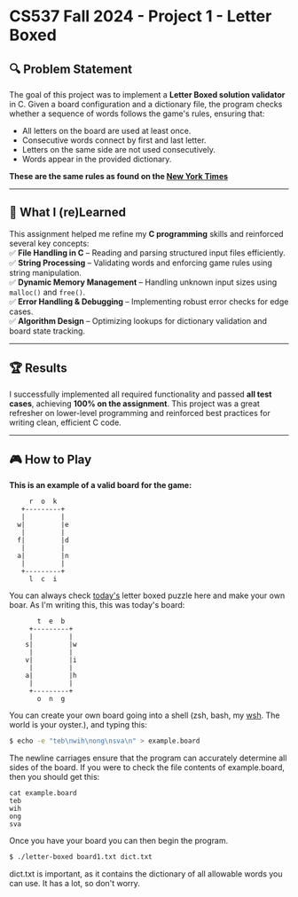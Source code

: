 # CS537 Fall 2024 - Project 1 - Letter Boxed

## 🔍 Problem Statement  
The goal of this project was to implement a **Letter Boxed solution validator** in C. Given a board configuration and a dictionary file, the program checks whether a sequence of words follows the game's rules, ensuring that:  
- All letters on the board are used at least once.  
- Consecutive words connect by first and last letter.  
- Letters on the same side are not used consecutively.  
- Words appear in the provided dictionary.

**These are the same rules as found on the [New York Times](https://www.nytimes.com/puzzles/letter-boxed)**

---

## 🎯 What I (re)Learned  
This assignment helped me refine my **C programming** skills and reinforced several key concepts:  
✅ **File Handling in C** – Reading and parsing structured input files efficiently.  
✅ **String Processing** – Validating words and enforcing game rules using string manipulation.  
✅ **Dynamic Memory Management** – Handling unknown input sizes using `malloc()` and `free()`.  
✅ **Error Handling & Debugging** – Implementing robust error checks for edge cases.  
✅ **Algorithm Design** – Optimizing lookups for dictionary validation and board state tracking.  

---

## 🏆 Results  
I successfully implemented all required functionality and passed **all test cases**, achieving **100% on the assignment**. This project was a great refresher on lower-level programming and reinforced best practices for writing clean, efficient C code.  

---
## 🎮 How to Play
**This is an example of a valid board for the game:** 
  ```
       r  o  k
     +---------+
     |         |
    w|         |e
     |         |
    f|         |d
     |         |
    a|         |n
     |         |
     +---------+
       l  c  i
```
You can always check [today's](https://www.nytimes.com/puzzles/letter-boxed) letter boxed puzzle here and make your own boar. As I'm writing this, this was today's board:
```
       t  e  b
     +---------+
     |         |
    s|         |w
     |         |
    v|         |i
     |         |
    a|         |h
     |         |
     +---------+
       o  n  g
```
You can create your own board going into a shell (zsh, bash, my [wsh](https://github.com/fuzzy41316/CS537-Unix-Shell-WSH). The world is your oyster.), and typing this:
```bash
$ echo -e "teb\nwih\nong\nsva\n" > example.board
```
The newline carriages ensure that the program can accurately determine all sides of the board. 
If you were to check the file contents of example.board, then you should get this:
```
cat example.board
teb
wih
ong
sva
```
Once you have your board you can then begin the program. 
```bash
$ ./letter-boxed board1.txt dict.txt
```
dict.txt is important, as it contains the dictionary of all allowable words you can use. It has a lot, so don't worry.
